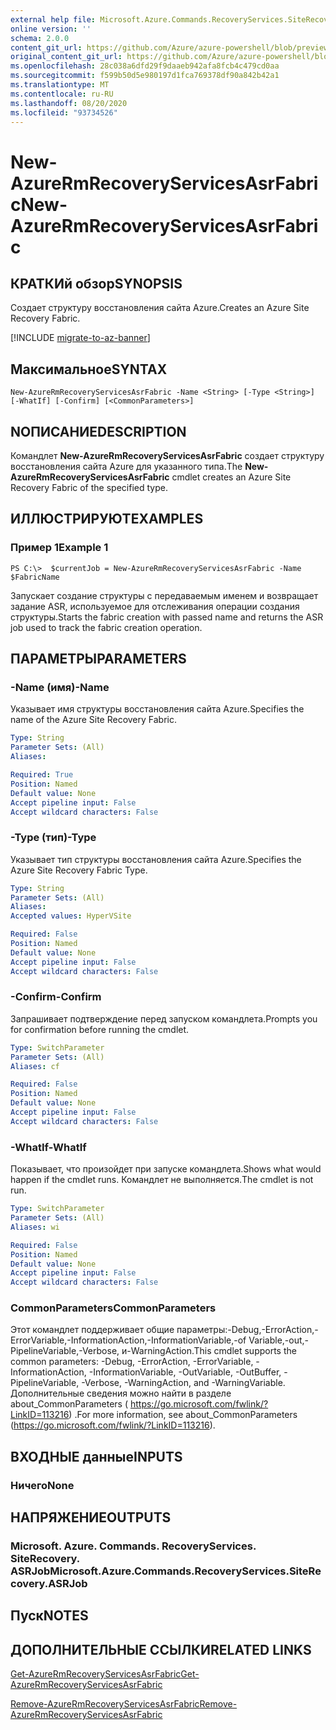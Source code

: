 ```yaml
---
external help file: Microsoft.Azure.Commands.RecoveryServices.SiteRecovery.dll-Help.xml
online version: ''
schema: 2.0.0
content_git_url: https://github.com/Azure/azure-powershell/blob/preview/src/ResourceManager/RecoveryServices.SiteRecovery/Commands.RecoveryServices.SiteRecovery/help/New-AzureRmRecoveryServicesAsrFabric.md
original_content_git_url: https://github.com/Azure/azure-powershell/blob/preview/src/ResourceManager/RecoveryServices.SiteRecovery/Commands.RecoveryServices.SiteRecovery/help/New-AzureRmRecoveryServicesAsrFabric.md
ms.openlocfilehash: 28c038a6dfd29f9daaeb942afa8fcb4c479cd0aa
ms.sourcegitcommit: f599b50d5e980197d1fca769378df90a842b42a1
ms.translationtype: MT
ms.contentlocale: ru-RU
ms.lasthandoff: 08/20/2020
ms.locfileid: "93734526"
---
```

# <span data-ttu-id="54fa9-101">New-AzureRmRecoveryServicesAsrFabric</span><span class="sxs-lookup"><span data-stu-id="54fa9-101">New-AzureRmRecoveryServicesAsrFabric</span></span>

## <span data-ttu-id="54fa9-102">КРАТКИй обзор</span><span class="sxs-lookup"><span data-stu-id="54fa9-102">SYNOPSIS</span></span>
<span data-ttu-id="54fa9-103">Создает структуру восстановления сайта Azure.</span><span class="sxs-lookup"><span data-stu-id="54fa9-103">Creates an Azure Site Recovery Fabric.</span></span>

[!INCLUDE [migrate-to-az-banner](../../includes/migrate-to-az-banner.md)]

## <span data-ttu-id="54fa9-104">Максимальное</span><span class="sxs-lookup"><span data-stu-id="54fa9-104">SYNTAX</span></span>

```
New-AzureRmRecoveryServicesAsrFabric -Name <String> [-Type <String>] [-WhatIf] [-Confirm] [<CommonParameters>]
```

## <span data-ttu-id="54fa9-105">NОПИСАНИЕ</span><span class="sxs-lookup"><span data-stu-id="54fa9-105">DESCRIPTION</span></span>
<span data-ttu-id="54fa9-106">Командлет **New-AzureRmRecoveryServicesAsrFabric** создает структуру восстановления сайта Azure для указанного типа.</span><span class="sxs-lookup"><span data-stu-id="54fa9-106">The **New-AzureRmRecoveryServicesAsrFabric** cmdlet creates an Azure Site Recovery Fabric of the specified type.</span></span>

## <span data-ttu-id="54fa9-107">ИЛЛЮСТРИРУЮТ</span><span class="sxs-lookup"><span data-stu-id="54fa9-107">EXAMPLES</span></span>

### <span data-ttu-id="54fa9-108">Пример 1</span><span class="sxs-lookup"><span data-stu-id="54fa9-108">Example 1</span></span>
```
PS C:\>  $currentJob = New-AzureRmRecoveryServicesAsrFabric -Name $FabricName
```

<span data-ttu-id="54fa9-109">Запускает создание структуры с передаваемым именем и возвращает задание ASR, используемое для отслеживания операции создания структуры.</span><span class="sxs-lookup"><span data-stu-id="54fa9-109">Starts the fabric creation with passed name and returns the ASR job used to track the fabric creation operation.</span></span>

## <span data-ttu-id="54fa9-110">ПАРАМЕТРЫ</span><span class="sxs-lookup"><span data-stu-id="54fa9-110">PARAMETERS</span></span>

### <span data-ttu-id="54fa9-111">-Name (имя)</span><span class="sxs-lookup"><span data-stu-id="54fa9-111">-Name</span></span>
<span data-ttu-id="54fa9-112">Указывает имя структуры восстановления сайта Azure.</span><span class="sxs-lookup"><span data-stu-id="54fa9-112">Specifies the name of the Azure Site Recovery Fabric.</span></span>

```yaml
Type: String
Parameter Sets: (All)
Aliases: 

Required: True
Position: Named
Default value: None
Accept pipeline input: False
Accept wildcard characters: False
```

### <span data-ttu-id="54fa9-113">-Type (тип)</span><span class="sxs-lookup"><span data-stu-id="54fa9-113">-Type</span></span>
<span data-ttu-id="54fa9-114">Указывает тип структуры восстановления сайта Azure.</span><span class="sxs-lookup"><span data-stu-id="54fa9-114">Specifies the Azure Site Recovery Fabric Type.</span></span>

```yaml
Type: String
Parameter Sets: (All)
Aliases: 
Accepted values: HyperVSite

Required: False
Position: Named
Default value: None
Accept pipeline input: False
Accept wildcard characters: False
```

### <span data-ttu-id="54fa9-115">-Confirm</span><span class="sxs-lookup"><span data-stu-id="54fa9-115">-Confirm</span></span>
<span data-ttu-id="54fa9-116">Запрашивает подтверждение перед запуском командлета.</span><span class="sxs-lookup"><span data-stu-id="54fa9-116">Prompts you for confirmation before running the cmdlet.</span></span>

```yaml
Type: SwitchParameter
Parameter Sets: (All)
Aliases: cf

Required: False
Position: Named
Default value: None
Accept pipeline input: False
Accept wildcard characters: False
```

### <span data-ttu-id="54fa9-117">-WhatIf</span><span class="sxs-lookup"><span data-stu-id="54fa9-117">-WhatIf</span></span>
<span data-ttu-id="54fa9-118">Показывает, что произойдет при запуске командлета.</span><span class="sxs-lookup"><span data-stu-id="54fa9-118">Shows what would happen if the cmdlet runs.</span></span> <span data-ttu-id="54fa9-119">Командлет не выполняется.</span><span class="sxs-lookup"><span data-stu-id="54fa9-119">The cmdlet is not run.</span></span>

```yaml
Type: SwitchParameter
Parameter Sets: (All)
Aliases: wi

Required: False
Position: Named
Default value: None
Accept pipeline input: False
Accept wildcard characters: False
```

### <span data-ttu-id="54fa9-120">CommonParameters</span><span class="sxs-lookup"><span data-stu-id="54fa9-120">CommonParameters</span></span>
<span data-ttu-id="54fa9-121">Этот командлет поддерживает общие параметры:-Debug,-ErrorAction,-ErrorVariable,-InformationAction,-InformationVariable,-of Variable,-out,-PipelineVariable,-Verbose, и-WarningAction.</span><span class="sxs-lookup"><span data-stu-id="54fa9-121">This cmdlet supports the common parameters: -Debug, -ErrorAction, -ErrorVariable, -InformationAction, -InformationVariable, -OutVariable, -OutBuffer, -PipelineVariable, -Verbose, -WarningAction, and -WarningVariable.</span></span> <span data-ttu-id="54fa9-122">Дополнительные сведения можно найти в разделе about_CommonParameters ( https://go.microsoft.com/fwlink/?LinkID=113216) .</span><span class="sxs-lookup"><span data-stu-id="54fa9-122">For more information, see about_CommonParameters (https://go.microsoft.com/fwlink/?LinkID=113216).</span></span>

## <span data-ttu-id="54fa9-123">ВХОДНЫЕ данные</span><span class="sxs-lookup"><span data-stu-id="54fa9-123">INPUTS</span></span>

### <span data-ttu-id="54fa9-124">Ничего</span><span class="sxs-lookup"><span data-stu-id="54fa9-124">None</span></span>

## <span data-ttu-id="54fa9-125">НАПРЯЖЕНИЕ</span><span class="sxs-lookup"><span data-stu-id="54fa9-125">OUTPUTS</span></span>

### <span data-ttu-id="54fa9-126">Microsoft. Azure. Commands. RecoveryServices. SiteRecovery. ASRJob</span><span class="sxs-lookup"><span data-stu-id="54fa9-126">Microsoft.Azure.Commands.RecoveryServices.SiteRecovery.ASRJob</span></span>

## <span data-ttu-id="54fa9-127">Пуск</span><span class="sxs-lookup"><span data-stu-id="54fa9-127">NOTES</span></span>

## <span data-ttu-id="54fa9-128">ДОПОЛНИТЕЛЬНЫЕ ССЫЛКИ</span><span class="sxs-lookup"><span data-stu-id="54fa9-128">RELATED LINKS</span></span>

[<span data-ttu-id="54fa9-129">Get-AzureRmRecoveryServicesAsrFabric</span><span class="sxs-lookup"><span data-stu-id="54fa9-129">Get-AzureRmRecoveryServicesAsrFabric</span></span>](./Get-AzureRmRecoveryServicesAsrFabric.md)

[<span data-ttu-id="54fa9-130">Remove-AzureRmRecoveryServicesAsrFabric</span><span class="sxs-lookup"><span data-stu-id="54fa9-130">Remove-AzureRmRecoveryServicesAsrFabric</span></span>](./Remove-AzureRmRecoveryServicesAsrFabric.md)
